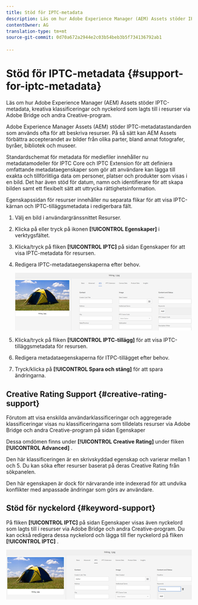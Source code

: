 ```yaml
---
title: Stöd för IPTC-metadata
description: Läs om hur Adobe Experience Manager (AEM) Assets stöder IPTC-metadata, kreativa klassificeringar och nyckelord som lagts till i resurser via Adobe Bridge och andra Creative-program.
contentOwner: AG
translation-type: tm+mt
source-git-commit: 0d70a672a2944e2c03b54beb3b5f734136792ab1

---
```



# Stöd för IPTC-metadata {#support-for-iptc-metadata}

Läs om hur Adobe Experience Manager (AEM) Assets stöder IPTC-metadata, kreativa klassificeringar och nyckelord som lagts till i resurser via Adobe Bridge och andra Creative-program.

Adobe Experience Manager Assets (AEM) stöder IPTC-metadatastandarden som används ofta för att beskriva resurser. På så sätt kan AEM Assets förbättra accepterandet av bilder från olika parter, bland annat fotografer, byråer, bibliotek och museer.

Standardschemat för metadata för mediefiler innehåller nu metadatamodeller för IPTC Core och IPTC Extension för att definiera omfattande metadataegenskaper som gör att användare kan lägga till exakta och tillförlitliga data om personer, platser och produkter som visas i en bild. Det har även stöd för datum, namn och identifierare för att skapa bilden samt ett flexibelt sätt att uttrycka rättighetsinformation.

Egenskapssidan för resurser innehåller nu separata flikar för att visa IPTC-kärnan och IPTC-tilläggsmetadata i redigerbara fält.

1. Välj en bild i användargränssnittet Resurser.
1. Klicka på eller tryck på ikonen **[!UICONTROL Egenskaper]** i verktygsfältet.
1. Klicka/tryck på fliken **[!UICONTROL IPTC]** på sidan Egenskaper för att visa IPTC-metadata för resursen.
1. Redigera IPTC-metadataegenskaperna efter behov.

   ![iptc_tab](assets/iptc_tab.png)

1. Klicka/tryck på fliken **[!UICONTROL IPTC-tillägg]** för att visa IPTC-tilläggsmetadata för resursen.
1. Redigera metadataegenskaperna för ITPC-tillägget efter behov.
1. Tryck/klicka på **[!UICONTROL Spara och stäng]** för att spara ändringarna.

## Creative Rating Support {#creative-rating-support}

Förutom att visa enskilda användarklassificeringar och aggregerade klassificeringar visas nu klassificeringarna som tilldelats resurser via Adobe Bridge och andra Creative-program på sidan Egenskaper

Dessa omdömen finns under **[!UICONTROL Creative Rating]** under fliken **[!UICONTROL Advanced]** .

Den här klassificeringen är en skrivskyddad egenskap och varierar mellan 1 och 5. Du kan söka efter resurser baserat på deras Creative Rating från sökpanelen.

Den här egenskapen är dock för närvarande inte indexerad för att undvika konflikter med anpassade ändringar som görs av användare.

## Stöd för nyckelord {#keyword-support}

På fliken **[!UICONTROL IPTC]** på sidan Egenskaper visas även nyckelord som lagts till i resurser via Adobe Bridge och andra Creative-program. Du kan också redigera dessa nyckelord och lägga till fler nyckelord på fliken **[!UICONTROL IPTC]** .

![keywords](assets/keywords.png)


